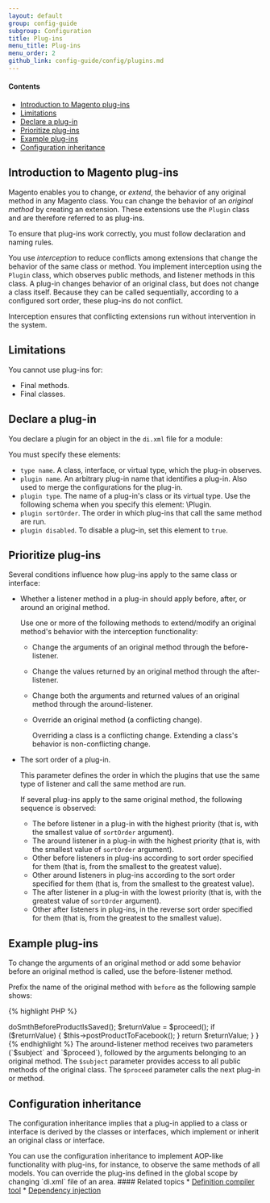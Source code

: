 ```yaml
---
layout: default
group: config-guide
subgroup: Configuration
title: Plug-ins
menu_title: Plug-ins
menu_order: 2
github_link: config-guide/config/plugins.md
---
```


#### Contents

*  <a href="#plugin-intro">Introduction to Magento plug-ins</a>
*  <a href="#plugin-limit">Limitations</a>
*  <a href="#plugin-declare">Declare a plug-in</a>
*  <a href="#plugin-priority">Prioritize plug-ins</a>
*  <a href="#plugin-example">Example plug-ins</a>
*  <a href="#config-inheritance">Configuration inheritance</a>


<h2 id="plugin-intro">Introduction to Magento plug-ins</h2>

Magento enables you to change, or *extend*, the behavior of any original method in any Magento class. You can change the behavior of an *original method* by creating an extension. These extensions use the `Plugin` class and are therefore referred to as plug-ins. 

To ensure that plug-ins work correctly, you must follow declaration and naming rules.

You use *interception* to reduce conflicts among extensions that change the behavior of the same class or method. You implement interception using the `Plugin` class, which observes public methods, and listener methods in this class. A plug-in changes behavior of an original class, but does not change a class itself. Because they can be called sequentially, according to a configured sort order, these plug-ins do not conflict. 

Interception ensures that conflicting extensions run without intervention in the system.

<h2 id="plugin-limit">Limitations</h2>

You cannot use plug-ins for:

<!-- * Classes created without dependency injection. That is, you cannot use plugins with classes that you create directly through the new operator. -->
* Final methods.
* Final classes.

<h2 id="plugin-declare">Declare a plug-in</h2>

You declare a plugin for an object in the <code>di.xml</code> file for a module:

<script src="https://gist.github.com/xcomSteveJohnson/c9a36d9ec887c4bbc34d.js"></script>

You must specify these elements:

* `type name`. A class, interface, or virtual type, which the plug-in observes.
* `plugin name`. An arbitrary plug-in name that identifies a plug-in. Also used to merge the configurations for the plug-in.
* `plugin type`. The name of a plug-in's class or its virtual type. Use the following schema when you specify this element: <ModelName>\Plugin.
* `plugin sortOrder`. The order in which plug-ins that call the same method are run.
* `plugin disabled`. To disable a plug-in, set this element to `true`.

<h2 id="plugin-priority">Prioritize plug-ins</h2>

Several conditions influence how plug-ins apply to the same class or interface:

*  Whether a listener method in a plug-in should apply before, after, or around an original method.

   Use one or more of the following methods to extend/modify an original method's behavior with the interception functionality:

   *  Change the arguments of an original method through the before-listener.

   *  Change the values returned by an original method through the after-listener.
   *  Change both the arguments and returned values of an original method through the around-listener.
   *  Override an original method (a conflicting change).
    
      <div class="bs-callout bs-callout-info" id="info">
          <p>Overriding a class is a conflicting change. Extending a class's behavior is non-conflicting change.
      </div>

*  The sort order of a plug-in.

   This parameter defines the order in which the plugins that use the same type of listener and call the same method are run.

   If several plug-ins apply to the same original method, the following sequence is observed:

   *  The before listener in a plug-in with the highest priority (that is, with the smallest value of <code>sortOrder</code> argument).
   *  The around listener in a plug-in with the highest priority (that is, with the smallest value of <code>sortOrder</code> argument).
   *  Other before listeners in plug-ins according to sort order specified for them (that is, from the smallest to the greatest value).
   *  Other around listeners in plug-ins according to the sort order specified for them (that is, from the smallest to the greatest value).
   *  The after listener in a plug-in with the lowest priority (that is, with the greatest value of <code>sortOrder</code> argument).
   *  Other after listeners in plug-ins, in the reverse sort order specified for them (that is, from the greatest to the smallest value).


<h2 id="plugin-example">Example plug-ins</h2>

To change the arguments of an original method or add some behavior before an original method is called, use the before-listener method.

Prefix the name of the original method with `before` as the following sample shows:

{% highlight PHP %}
<?php

namespace My\Module\Model\Product;
 
class Plugin
{
    public function beforeSetName(\Magento\Catalog\Model\Product $subject, $name)
    {
        return array('(' . $name . ')');
    }
}
{% endhighlight %}

To change the values returned by an original method or add some behavior after an original method is called, use the after-listener method.

Prefix the name of the original method with `after` as the following sample shows:

{% highlight PHP %}
<?php

namespace My\Module\Model\Product;

class Plugin
{
    public function afterGetName(\Magento\Catalog\Model\Product $subject, $result)
    {
        return '|' . $result . '|';
    }
}
{% endhighlight %}

To change both the arguments and returned values of an original method or add some behavior before and after an original method is called, use the around-listener method.

Prefix the name of the original listener with `around` as the following sample shows:

{% highlight PHP %}
<?php

namespace My\Module\Model\Product;
 
class Plugin
{
 public function aroundSave(\Magento\Catalog\Model\Product $subject, \Closure $proceed)
 {
   $this->doSmthBeforeProductIsSaved();
    $returnValue = $proceed();
    if ($returnValue) {
    $this->postProductToFacebook();
   }
        return $returnValue;
    }
}
{% endhighlight %}

The around-listener method receives two parameters (`$subject` and `$proceed`), followed by the arguments belonging to an original method.

The <code>$subject</code> parameter provides access to all public methods of the original class.

The <code>$proceed</code> parameter calls the next plug-in or method.

<h2 id="config-inheritance">Configuration inheritance</h2>

<p>The configuration inheritance implies that a plug-in applied to a class or interface is derived by the classes or interfaces, which implement or inherit an original class or interface.</p>

You can use the configuration inheritance to implement AOP-like functionality with plug-ins, for instance, to observe the same methods of all models.

You can override the plug-ins defined in the global scope by changing `di.xml` file of an area.

#### Related topics

*  <a href="{{ site.gdeurl }}config-guide/config/depend-inj.html#dep-inj-compile">Definition compiler tool</a>
*  <a href="{{ site.gdeurl }}config-guide/config/depend-inj.html">Dependency injection</a>

